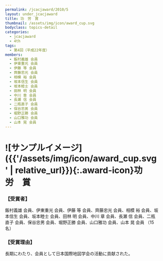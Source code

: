 ```yaml
---
permalink: /jcacjaward/2010/5
layout: under_jcacjaward
title: 功　労　賞
thumbnail: /assets/img/icon/award_cup.svg
bodyclass: topics-detail
categories:
  - jcacjaward
  - 4th
tags:
  - 第4回（平成22年度）
members:
  - 飯村義雄 会員
  - 伊東重光 会員
  - 伊藤 等 会員
  - 齊藤忠光 会員
  - 相模 裕 会員
  - 坂本信生 会員
  - 坂本睦士 会員
  - 田林 明 会員
  - 中川 章 会員
  - 長瀬 信 会員
  - 二瓶直子 会員
  - 保谷忠男 会員
  - 堀野正勝 会員
  - 山口雅功 会員
  - 山本 晃 会員
---
```


# ![サンプルイメージ]({{'/assets/img/icon/award_cup.svg' | relative_url}}){:.award-icon}功　労　賞

### 【受賞者】

飯村義雄 会員、伊東重光 会員、伊藤 等 会員、齊藤忠光 会員、相模 裕 会員、坂本信生 会員、坂本睦士 会員、田林 明 会員、中川 章 会員、長瀬 信 会員、二瓶直子 会員、保谷忠男 会員、堀野正勝 会員、山口雅功 会員、山本 晃 会員 （15名）

### 【受賞理由】

長期にわたり、会員として日本国際地図学会の活動に貢献された。
